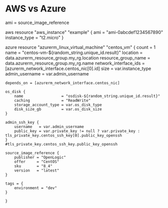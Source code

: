 # AWS vs Azure

ami = source_image_reference

aws 
    resource "aws_instance" "example" {
    ami           = "ami-0abcdef1234567890"
    instance_type = "t2.micro"
    }


azure 
    resource "azurerm_linux_virtual_machine" "centos_vm" {
    count                 = 1
    name                  = "centos-vm-${random_string.unique_id.result}"
    location              = data.azurerm_resource_group.my_rg.location
    resource_group_name   = data.azurerm_resource_group.my_rg.name
    network_interface_ids = [azurerm_network_interface.centos_nic[0].id]
    size                  = var.instance_type
    admin_username        = var.admin_username

    depends_on = [azurerm_network_interface.centos_nic]

    os_disk {
        name                 = "osdisk-${random_string.unique_id.result}"
        caching              = "ReadWrite"
        storage_account_type = var.os_disk_type
        disk_size_gb         = var.os_disk_size
    }

    admin_ssh_key {
        username   = var.admin_username
        public_key = var.private_key != null ? var.private_key : tls_private_key.centos_ssh_key[0].public_key_openssh
    }
    #tls_private_key.centos_ssh_key.public_key_openssh

    source_image_reference {
        publisher = "OpenLogic"
        offer     = "CentOS"
        sku       = "8_4"
        version   = "latest"
    }

    tags = {
        environment = "dev"
    }

    }